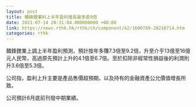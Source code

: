 ```yaml
---
layout: post
title: 贛鋒鋰業料上半年盈利增長最多逾9倍
date: 2021-07-14 20:31:04.000000000 +08:00
link: https://news.rthk.hk/rthk/ch/component/k2/1600789-20210714.htm
categories: rthk
---
```


贛鋒鋰業上調上半年盈利預測，預計按年多賺7.3倍至9.2倍，升至介乎13億至16億元人民幣，高過原先預計上升的4.1倍至6.7倍。至於扣除非經常性損益後的利潤則升3.6倍至5.3倍。

公司指，盈利上升主要是產品售價超預期，以及持有的金融資產公允價值增長所致。

公司預計8月底前刊發中期業績。
